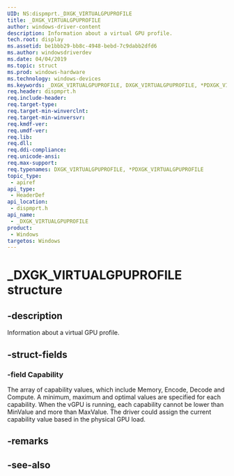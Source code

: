 ```yaml
---
UID: NS:dispmprt._DXGK_VIRTUALGPUPROFILE
title: _DXGK_VIRTUALGPUPROFILE
author: windows-driver-content
description: Information about a virtual GPU profile.
tech.root: display
ms.assetid: be1bbb29-bb8c-4948-bebd-7c9dabb2dfd6
ms.author: windowsdriverdev
ms.date: 04/04/2019 
ms.topic: struct
ms.prod: windows-hardware
ms.technology: windows-devices
ms.keywords: _DXGK_VIRTUALGPUPROFILE, DXGK_VIRTUALGPUPROFILE, *PDXGK_VIRTUALGPUPROFILE, 
req.header: dispmprt.h
req.include-header:
req.target-type:
req.target-min-winverclnt: 
req.target-min-winversvr:
req.kmdf-ver:
req.umdf-ver:
req.lib:
req.dll:
req.ddi-compliance:
req.unicode-ansi:
req.max-support:
req.typenames: DXGK_VIRTUALGPUPROFILE, *PDXGK_VIRTUALGPUPROFILE
topic_type: 
 - apiref
api_type: 
 - HeaderDef
api_location: 
 - dispmprt.h
api_name: 
 - _DXGK_VIRTUALGPUPROFILE
product: 
 - Windows
targetos: Windows
---
```


# _DXGK_VIRTUALGPUPROFILE structure

## -description

Information about a virtual GPU profile.

## -struct-fields

### -field Capability

The array of capability values, which include Memory, Encode, Decode and Compute. A minimum, maximum and optimal values are specified for each capability. When the vGPU is running, each capability cannot be lower than MinValue and more than MaxValue. The driver could assign the current capability value based in the physical GPU load.

## -remarks



## -see-also